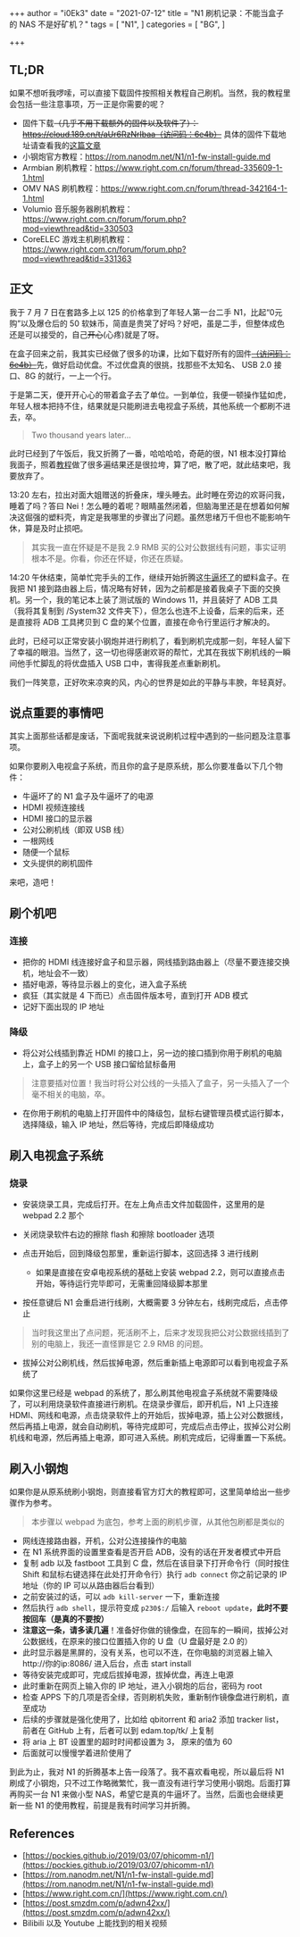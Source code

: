 +++
author = "i0Ek3"
date = "2021-07-12"
title = "N1 刷机记录：不能当盒子的 NAS 不是好矿机？"
tags = [
    "N1",
]
categories = [
    "BG",
]

+++

## TL;DR

如果不想听我啰嗦，可以直接下载固件按照相关教程自己刷机。当然，我的教程里会包括一些注意事项，万一正是你需要的呢？

- 固件下载~~（几乎不用下载额外的固件以及软件了）：https://cloud.189.cn/t/aUr6RzNrIbaa（访问码：6e4b）~~ 具体的固件下载地址请查看我的[这篇文章](https://niter.top/posts/n1-as-server/)
- 小钢炮官方教程：https://rom.nanodm.net/N1/n1-fw-install-guide.md
- Armbian 刷机教程：https://www.right.com.cn/forum/thread-335609-1-1.html
- OMV NAS 刷机教程：https://www.right.com.cn/forum/thread-342164-1-1.html
- Volumio 音乐服务器刷机教程：https://www.right.com.cn/forum/forum.php?mod=viewthread&tid=330503
- CoreELEC 游戏主机刷机教程：https://www.right.com.cn/forum/forum.php?mod=viewthread&tid=331363

## 正文

我于 7 月 7 日在套路多上以 125 的价格拿到了年轻人第一台二手 N1，比起“0元购”以及爆仓后的 50 软妹币，简直是贵哭了好吗？好吧，虽是二手，但整体成色还是可以接受的，自己~~开心~~(心疼)就是了呀。

在盒子回来之前，我其实已经做了很多的功课，比如下载好所有的固件~~[（访问码：6e4b）](https://cloud.189.cn/t/aUr6RzNrIbaa)~~先，做好启动优盘。不过优盘真的很挑，找那些不太知名、 USB 2.0 接口、8G 的就行，一上一个行。

于是第二天，便开开心心的带着盒子去了单位。一到单位，我便一顿操作猛如虎，年轻人根本把持不住，结果就是只能刷进去电视盒子系统，其他系统一个都刷不进去，卒。

> Two thousand years later...

此时已经到了午饭后，我又折腾了一番，哈哈哈哈，奇葩的很，N1 根本没打算给我面子，照着[教程](https://rom.nanodm.net/N1/n1-fw-install-guide.md)做了很多遍结果还是很拉垮，算了吧，散了吧，就此结束吧，我要放弃了。

13:20 左右，拉出对面大姐赠送的折叠床，埋头睡去。此时睡在旁边的欢哥问我，睡着了吗？答曰 Nei！怎么睡的着呢？眼睛虽然闭着，但脑海里还是在想着如何解决这倔强的塑料壳，肯定是我哪里的步骤出了问题。虽然思绪万千但也不能影响午休，算是及时止损吧。

> 其实我一直在怀疑是不是我 2.9 RMB 买的公对公数据线有问题，事实证明根本不是。你看，你还在怀疑，你还在质疑。

14:20 午休结束，简单忙完手头的工作，继续开始折腾这[牛逼坏了](https://pockies.github.io/2019/03/07/phicomm-n1/)的塑料盒子。在我把 N1 接到路由器上后，情况略有好转，因为之前都是接着我桌子下面的交换机。另一个，我的笔记本上装了测试版的 Windows 11，并且装好了 ADB 工具（我将其复制到 /System32 文件夹下），但怎么也连不上设备，后来的后来，还是直接将 ADB 工具拷贝到 C 盘的某个位置，直接在命令行里运行才解决的。

此时，已经可以正常安装小钢炮并进行刷机了，看到刷机完成那一刻，年轻人留下了幸福的眼泪。当然了，这一切也得感谢欢哥的帮忙，尤其在我拔下刷机线的一瞬间他手忙脚乱的将优盘插入 USB 口中，害得我差点重新刷机。

我们一阵笑意，正好吹来凉爽的风，内心的世界是如此的平静与丰腴，年轻真好。

## 说点重要的事情吧

其实上面那些话都是废话，下面呢我就来说说刷机过程中遇到的一些问题及注意事项。

如果你要刷入电视盒子系统，而且你的盒子是原系统，那么你要准备以下几个物件：

- 牛逼坏了的 N1 盒子及牛逼坏了的电源
- HDMI 视频连接线
- HDMI 接口的显示器
- 公对公刷机线（即双 USB 线）
- 一根网线
- 随便一个鼠标
- 文头提供的刷机固件

来吧，造吧！

## 刷个机吧

### 连接

- 把你的 HDMI 线连接好盒子和显示器，网线插到路由器上（尽量不要连接交换机，地址会不一致）
- 插好电源，等待显示器上的变化，进入盒子系统
- 疯狂（其实就是 4 下而已）点击固件版本号，直到打开 ADB 模式
- 记好下面出现的 IP 地址

### 降级

- 将公对公线插到靠近 HDMI 的接口上，另一边的接口插到你用于刷机的电脑上，盒子上的另一个 USB 接口留给鼠标备用

> 注意要插对位置！我当时将公对公线的一头插入了盒子，另一头插入了一个毫不相关的电脑，卒。

- 在你用于刷机的电脑上打开固件中的降级包，鼠标右键管理员模式运行脚本，选择降级，输入 IP 地址，然后等待，完成后即降级成功

## 刷入电视盒子系统

### 烧录

- 安装烧录工具，完成后打开。在左上角点击文件加载固件，这里用的是 webpad 2.2 那个
- 关闭烧录软件右边的擦除 flash 和擦除 bootloader 选项
- 点击开始后，回到降级包那里，重新运行脚本，这回选择 3 进行线刷
  - 如果是直接在安卓电视系统的基础上安装 webpad 2.2，则可以直接点击开始，等待运行完毕即可，无需重回降级脚本那里

- 按任意键后 N1 会重启进行线刷，大概需要 3 分钟左右，线刷完成后，点击停止

> 当时我这里出了点问题，死活刷不上，后来才发现我把公对公数据线插到了别的电脑上，我还一直怪罪是它 2.9 RMB 的问题。

- 拔掉公对公刷机线，然后拔掉电源，然后重新插上电源即可以看到电视盒子系统了

如果你这里已经是 webpad 的系统了，那么刷其他电视盒子系统就不需要降级了，可以利用烧录软件直接进行刷机。在烧录步骤后，即开机后，N1 上只连接 HDMI、网线和电源，点击烧录软件上的开始后，拔掉电源，插上公对公数据线，然后再插上电源，就会自动刷机，等待完成即可，完成后点击停止，拔掉公对公刷机线和电源，然后再插上电源，即可进入系统。刷机完成后，记得重置一下系统。

## 刷入小钢炮

如果你是从原系统刷小钢炮，则直接看官方灯大的教程即可，这里简单给出一些步骤作为参考。

> 本步骤以 webpad 为底包，参考上面的刷机步骤，从其他包刷都是类似的

- 网线连接路由器，开机，公对公连接操作的电脑
- 在 N1 系统界面的设置里查看是否开启 ADB，没有的话在开发者模式中开启
- 复制 adb 以及 fastboot 工具到 C 盘，然后在该目录下打开命令行（同时按住 Shift 和鼠标右键选择在此处打开命令行）执行 `adb connect` 你之前记录的 IP 地址（你的 IP 可以从路由器后台看到）
- 之前安装过的话，可以 `adb kill-server` 一下，重新连接
- 然后执行 `adb shell`，提示符变成 `p230$:/` 后输入 `reboot update`，**此时不要按回车（是真的不要按）**
- **注意这一条，请多读几遍**！准备好你做的镜像盘，在回车的一瞬间，拔掉公对公数据线，在原来的接口位置插入你的 U 盘（U 盘最好是 2.0 的）
- 此时显示器是黑屏的，没有关系，也可以不连，在你电脑的浏览器上输入http://你的ip:8086/ 进入后台，点击 start install
- 等待安装完成即可，完成后拔掉电源，拔掉优盘，再连上电源
- 此时重新在网页上输入你的 IP 地址，进入小钢炮的后台，密码为 root
- 检查 APPS 下的几项是否全绿，否则刷机失败，重新制作镜像盘进行刷机，直至成功
- 后续的步骤就是强化使用了，比如给 qbitorrent 和 aria2 添加 tracker list，前者在 GitHub 上有，后者可以到 edam.top/tk/ 上复制
- 将 aria 上 BT 设置里的超时时间都设置为 3， 原来的值为 60
- 后面就可以慢慢学着进阶使用了

到此为止，我对 N1 的折腾基本上告一段落了。我不喜欢看电视，所以最后将 N1 刷成了小钢炮，只不过工作略微繁忙，我一直没有进行学习使用小钢炮。后面打算再购买一台 N1 来做小型 NAS，希望它是真的牛逼坏了。当然，后面也会继续更新一些 N1 的使用教程，前提是我有时间学习并折腾。

## References

- [https://pockies.github.io/2019/03/07/phicomm-n1/](https://pockies.github.io/2019/03/07/phicomm-n1/)
- [https://rom.nanodm.net/N1/n1-fw-install-guide.md](https://rom.nanodm.net/N1/n1-fw-install-guide.md)
- [https://www.right.com.cn/](https://www.right.com.cn/)
- [https://post.smzdm.com/p/adwn42xx/](https://post.smzdm.com/p/adwn42xx/)
- Bilibili 以及 Youtube 上能找到的相关视频
